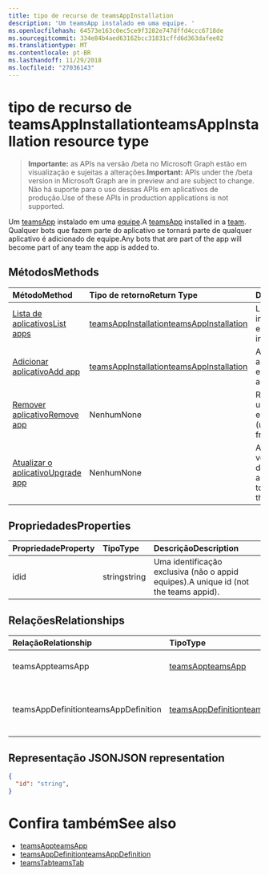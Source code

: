 ```yaml
---
title: tipo de recurso de teamsAppInstallation
description: 'Um teamsApp instalado em uma equipe. '
ms.openlocfilehash: 64573e163c0ec5ce9f3282e747dffd4ccc6718de
ms.sourcegitcommit: 334e84b4aed63162bcc31831cffd6d363dafee02
ms.translationtype: MT
ms.contentlocale: pt-BR
ms.lasthandoff: 11/29/2018
ms.locfileid: "27036143"
---
```

# <a name="teamsappinstallation-resource-type"></a><span data-ttu-id="bc9dc-103">tipo de recurso de teamsAppInstallation</span><span class="sxs-lookup"><span data-stu-id="bc9dc-103">teamsAppInstallation resource type</span></span>

> <span data-ttu-id="bc9dc-104">**Importante:** as APIs na versão /beta no Microsoft Graph estão em visualização e sujeitas a alterações.</span><span class="sxs-lookup"><span data-stu-id="bc9dc-104">**Important:** APIs under the /beta version in Microsoft Graph are in preview and are subject to change.</span></span> <span data-ttu-id="bc9dc-105">Não há suporte para o uso dessas APIs em aplicativos de produção.</span><span class="sxs-lookup"><span data-stu-id="bc9dc-105">Use of these APIs in production applications is not supported.</span></span>

<span data-ttu-id="bc9dc-106">Um [teamsApp](teamsapp.md) instalado em uma [equipe](team.md).</span><span class="sxs-lookup"><span data-stu-id="bc9dc-106">A [teamsApp](teamsapp.md) installed in a [team](team.md).</span></span> <span data-ttu-id="bc9dc-107">Qualquer bots que fazem parte do aplicativo se tornará parte de qualquer aplicativo é adicionado de equipe.</span><span class="sxs-lookup"><span data-stu-id="bc9dc-107">Any bots that are part of the app will become part of any team the app is added to.</span></span>

## <a name="methods"></a><span data-ttu-id="bc9dc-108">Métodos</span><span class="sxs-lookup"><span data-stu-id="bc9dc-108">Methods</span></span>

| <span data-ttu-id="bc9dc-109">Método</span><span class="sxs-lookup"><span data-stu-id="bc9dc-109">Method</span></span>       | <span data-ttu-id="bc9dc-110">Tipo de retorno</span><span class="sxs-lookup"><span data-stu-id="bc9dc-110">Return Type</span></span>  |<span data-ttu-id="bc9dc-111">Descrição</span><span class="sxs-lookup"><span data-stu-id="bc9dc-111">Description</span></span>|
|:---------------|:--------|:----------|
|[<span data-ttu-id="bc9dc-112">Lista de aplicativos</span><span class="sxs-lookup"><span data-stu-id="bc9dc-112">List apps</span></span>](../api/teamsappinstallation-list.md) | [<span data-ttu-id="bc9dc-113">teamsAppInstallation</span><span class="sxs-lookup"><span data-stu-id="bc9dc-113">teamsAppInstallation</span></span>](teamsapp.md) | <span data-ttu-id="bc9dc-114">Lista os aplicativos instalados em uma equipe.</span><span class="sxs-lookup"><span data-stu-id="bc9dc-114">Lists apps installed in a team.</span></span>|
|[<span data-ttu-id="bc9dc-115">Adicionar aplicativo</span><span class="sxs-lookup"><span data-stu-id="bc9dc-115">Add app</span></span>](../api/teamsappinstallation-add.md) | [<span data-ttu-id="bc9dc-116">teamsAppInstallation</span><span class="sxs-lookup"><span data-stu-id="bc9dc-116">teamsAppInstallation</span></span>](teamsapp.md) | <span data-ttu-id="bc9dc-117">Adiciona (instala) um aplicativo para uma equipe.</span><span class="sxs-lookup"><span data-stu-id="bc9dc-117">Adds (installs) an app to a team.</span></span>|
|[<span data-ttu-id="bc9dc-118">Remover aplicativo</span><span class="sxs-lookup"><span data-stu-id="bc9dc-118">Remove app</span></span>](../api/teamsappinstallation-delete.md) | <span data-ttu-id="bc9dc-119">Nenhum</span><span class="sxs-lookup"><span data-stu-id="bc9dc-119">None</span></span> | <span data-ttu-id="bc9dc-120">Remove (desinstala) um aplicativo da equipe.</span><span class="sxs-lookup"><span data-stu-id="bc9dc-120">Removes (uninstalls) an app from a team.</span></span>|
|[<span data-ttu-id="bc9dc-121">Atualizar o aplicativo</span><span class="sxs-lookup"><span data-stu-id="bc9dc-121">Upgrade app</span></span>](../api/teamsappinstallation-delete.md) | <span data-ttu-id="bc9dc-122">Nenhum</span><span class="sxs-lookup"><span data-stu-id="bc9dc-122">None</span></span> | <span data-ttu-id="bc9dc-123">Atualizações para a versão mais recente do aplicativo.</span><span class="sxs-lookup"><span data-stu-id="bc9dc-123">Upgrades to the latest version of the app.</span></span>|

## <a name="properties"></a><span data-ttu-id="bc9dc-124">Propriedades</span><span class="sxs-lookup"><span data-stu-id="bc9dc-124">Properties</span></span>

| <span data-ttu-id="bc9dc-125">Propriedade</span><span class="sxs-lookup"><span data-stu-id="bc9dc-125">Property</span></span>            | <span data-ttu-id="bc9dc-126">Tipo</span><span class="sxs-lookup"><span data-stu-id="bc9dc-126">Type</span></span>     | <span data-ttu-id="bc9dc-127">Descrição</span><span class="sxs-lookup"><span data-stu-id="bc9dc-127">Description</span></span> |
|:------------------- |:-------- |:----------- |
| <span data-ttu-id="bc9dc-128">id</span><span class="sxs-lookup"><span data-stu-id="bc9dc-128">id</span></span>                  | <span data-ttu-id="bc9dc-129">string</span><span class="sxs-lookup"><span data-stu-id="bc9dc-129">string</span></span>   | <span data-ttu-id="bc9dc-130">Uma identificação exclusiva (não o appid equipes).</span><span class="sxs-lookup"><span data-stu-id="bc9dc-130">A unique id (not the teams appid).</span></span> |

## <a name="relationships"></a><span data-ttu-id="bc9dc-131">Relações</span><span class="sxs-lookup"><span data-stu-id="bc9dc-131">Relationships</span></span>

| <span data-ttu-id="bc9dc-132">Relação</span><span class="sxs-lookup"><span data-stu-id="bc9dc-132">Relationship</span></span>   | <span data-ttu-id="bc9dc-133">Tipo</span><span class="sxs-lookup"><span data-stu-id="bc9dc-133">Type</span></span>    | <span data-ttu-id="bc9dc-134">Descrição</span><span class="sxs-lookup"><span data-stu-id="bc9dc-134">Description</span></span> |
|:---------------|:--------|:----------|
|<span data-ttu-id="bc9dc-135">teamsApp</span><span class="sxs-lookup"><span data-stu-id="bc9dc-135">teamsApp</span></span>|[<span data-ttu-id="bc9dc-136">teamsApp</span><span class="sxs-lookup"><span data-stu-id="bc9dc-136">teamsApp</span></span>](teamsapp.md)| <span data-ttu-id="bc9dc-137">O aplicativo que está instalado.</span><span class="sxs-lookup"><span data-stu-id="bc9dc-137">The app that is installed.</span></span> |
|<span data-ttu-id="bc9dc-138">teamsAppDefinition</span><span class="sxs-lookup"><span data-stu-id="bc9dc-138">teamsAppDefinition</span></span>|[<span data-ttu-id="bc9dc-139">teamsAppDefinition</span><span class="sxs-lookup"><span data-stu-id="bc9dc-139">teamsAppDefinition</span></span>](teamsapp.md)| <span data-ttu-id="bc9dc-140">Os detalhes desta versão do aplicativo.</span><span class="sxs-lookup"><span data-stu-id="bc9dc-140">The details of this version of the app.</span></span> |

## <a name="json-representation"></a><span data-ttu-id="bc9dc-141">Representação JSON</span><span class="sxs-lookup"><span data-stu-id="bc9dc-141">JSON representation</span></span>

<!-- {
  "blockType": "resource",
  "@odata.type": "microsoft.graph.teamsAppInstallation",
  "baseType": "microsoft.graph.entity"
}-->

```json
{
  "id": "string",
}
```

# <a name="see-also"></a><span data-ttu-id="bc9dc-142">Confira também</span><span class="sxs-lookup"><span data-stu-id="bc9dc-142">See also</span></span>

- [<span data-ttu-id="bc9dc-143">teamsApp</span><span class="sxs-lookup"><span data-stu-id="bc9dc-143">teamsApp</span></span>](teamsapp.md)
- [<span data-ttu-id="bc9dc-144">teamsAppDefinition</span><span class="sxs-lookup"><span data-stu-id="bc9dc-144">teamsAppDefinition</span></span>](teamsappdefinition.md)
- [<span data-ttu-id="bc9dc-145">teamsTab</span><span class="sxs-lookup"><span data-stu-id="bc9dc-145">teamsTab</span></span>](../resources/teamstab.md)


<!-- uuid: 8fcb5dbc-d5aa-4681-8e31-b001d5168d79
2015-10-25 14:57:30 UTC -->
<!-- {
  "type": "#page.annotation",
  "description": "teamsApp resource",
  "keywords": "",
  "section": "documentation",
  "tocPath": ""
}-->

